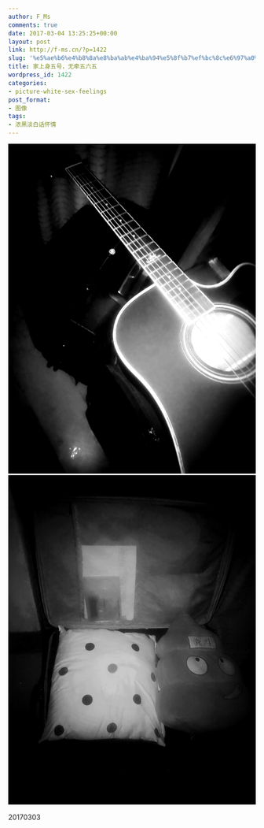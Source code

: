 ```yaml
---
author: F_Ms
comments: true
date: 2017-03-04 13:25:25+00:00
layout: post
link: http://f-ms.cn/?p=1422
slug: '%e5%ae%b6%e4%b8%8a%e8%ba%ab%e4%ba%94%e5%8f%b7%ef%bc%8c%e6%97%a0%e7%89%b5%e4%ba%94%e5%85%ad%e4%ba%94'
title: 家上身五号，无牵五六五
wordpress_id: 1422
categories:
- picture-white-sex-feelings
post_format:
- 图像
tags:
- 浓黑淡白话怀情
---
```


![](/img/post/wp/2017/03/家上身五号，无牵五六五_20170302_01.png) ![](/img/post/wp/2017/03/家上身五号，无牵五六五_20170302_02.png)


20170303
